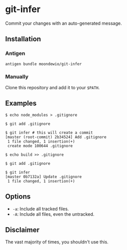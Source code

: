 # git-infer

Commit your changes with an auto-generated message.

## Installation

### Antigen

`antigen bundle moondewio/git-infer`

### Manually

Clone this repository and add it to your `$PATH`.

## Examples

```
$ echo node_modules > .gitignore

$ git add .gitignore

$ git infer # this will create a commit
[master (root-commit) 2b34524] Add .gitignore
 1 file changed, 1 insertion(+)
 create mode 100644 .gitignore

$ echo build >> .gitignore

$ git add .gitignore

$ git infer
[master 0b7132a] Update .gitignore
 1 file changed, 1 insertion(+)
```

## Options

- `-a`: Include all tracked files.
- `-A`: Include all files, even the untracked.

## Disclaimer

The vast majority of times, you shouldn't use this.
